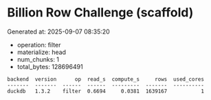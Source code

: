 # Billion Row Challenge (scaffold)

Generated at: 2025-09-07 08:35:20

- operation: filter
- materialize: head
- num_chunks: 1
- total_bytes: 128696491

```text
backend  version      op  read_s  compute_s     rows  used_cores
-------  -------  ------  ------  ---------  -------  ----------
duckdb   1.3.2    filter  0.6694     0.0381  1639167           1
```
